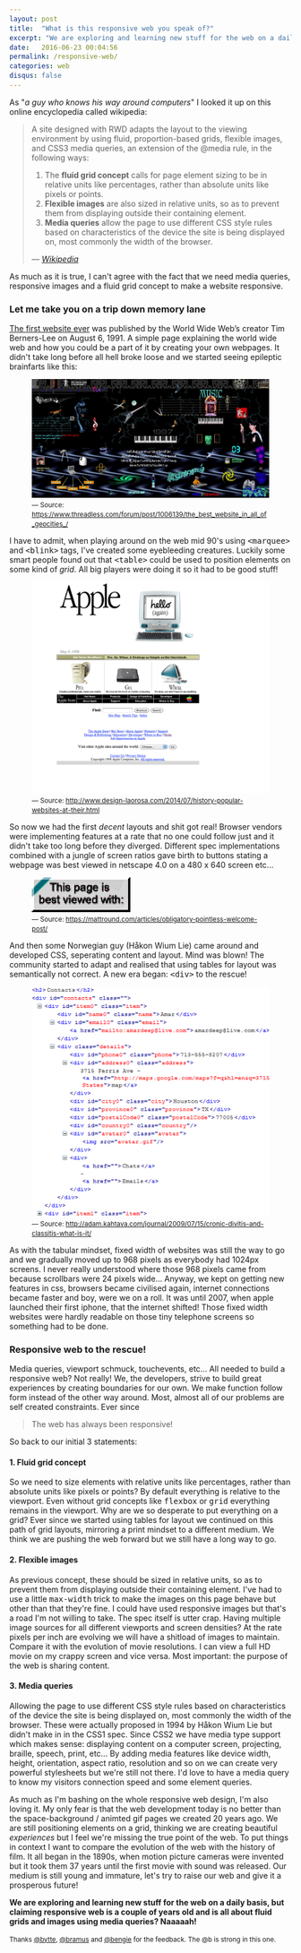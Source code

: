 ```yaml
---
layout: post
title:  "What is this responsive web you speak of?"
excerpt: "We are exploring and learning new stuff for the web on a daily basis, but claiming responsive web is a couple of years old and is all about fluid grids and images using media queries? Naaaaah!"
date:   2016-06-23 00:04:56
permalink: /responsive-web/
categories: web
disqus: false
---
```


<p>As "<em>a guy who knows his way around computers</em>" I looked it up on this online encyclopedia called wikipedia:</p>

<blockquote class="quote">
	<p>A site designed with RWD adapts the layout to the viewing environment by using fluid, proportion-based grids, flexible images, and CSS3 media queries, an extension of the @media rule, in the following ways:</p>
	<ol>
		<li>The <strong>fluid grid concept</strong> calls for page element sizing to be in relative units like percentages, rather than absolute units like pixels or points.</li>
		<li><strong>Flexible images</strong> are also sized in relative units, so as to prevent them from displaying outside their containing element.</li>
		<li><strong>Media queries</strong> allow the page to use different CSS style rules based on characteristics of the device the site is being displayed on, most commonly the width of the browser.</li>
	</ol>
	<cite>
		&mdash; <a href="https://en.wikipedia.org/wiki/Responsive_web_design">Wikipedia</a>
	</cite>
</blockquote>

<p>As much as it is true, I can't agree with the fact that we need media queries, responsive images and a fluid grid concept to make a website responsive. </p>

<h3>Let me take you on a trip down memory lane</h3>

<p>
	<a href="http://info.cern.ch/hypertext/WWW/TheProject.html">The first website ever</a> was published by the World Wide Web’s creator Tim Berners-Lee on August 6, 1991. A simple page explaining the world wide web and how you could be a part of it by creating your own webpages. It didn't take long before all hell broke loose and we started seeing epileptic brainfarts like this:
</p>

<figure>
	<img src="/a/responsive-web/geocities.gif" alt="An old school geocities website with space backgrounds and animated gifs" />
	<figcaption><small>&mdash; Source: <a href="https://www.threadless.com/forum/post/1006139/the_best_website_in_all_of_geocities_/">https://www.threadless.com/forum/post/1006139/the_best_website_in_all_of_geocities_/</a></small></figcaption>
</figure>

<p>I have to admit, when playing around on the web mid 90's using <kbd>&lt;marquee&gt;</kbd> and <kbd>&lt;blink&gt;</kbd> tags, I've created some eyebleeding creatures. Luckily some smart people found out that <kbd>&lt;table&gt;</kbd> could be used to position elements on some kind of <em>grid</em>. All big players were doing it so it had to be good stuff!</p>
<figure>
	<img src="/a/responsive-web/apple.gif" alt="The first apple website" />
	<figcaption><small>&mdash; Source: <a href="http://www.design-laorosa.com/2014/07/history-popular-websites-at-their.html">http://www.design-laorosa.com/2014/07/history-popular-websites-at-their.html</a></small></figcaption>
</figure>

<p>So now we had the first <em>decent</em> layouts and shit got real! Browser vendors were implementing features at a rate that no one could follow just and it didn't take too long before they diverged. Different spec implementations combined with a jungle of screen ratios gave birth to buttons stating a webpage was best viewed in netscape 4.0 on a 480 x 640 screen etc...</p>
<figure>
	<img src="/a/responsive-web/bestviewed.gif" alt="An old school button to inform the user this website is best viewed in specific browsers" />
	<figcaption><small>&mdash; Source: <a href="https://mattround.com/articles/obligatory-pointless-welcome-post/">https://mattround.com/articles/obligatory-pointless-welcome-post/</a></small></figcaption>
</figure>


<p>And then some Norwegian guy (Håkon Wium Lie) came around and developed CSS, seperating content and layout. Mind was blown! The community started to adapt and realised that using tables for layout was semantically not correct. A new era began: <kbd>&lt;div&gt;</kbd> to the rescue!</p> 
<figure>
	<img src="/a/responsive-web/divitis.png" alt="Classic example of divitis: using divs for everything" />
	<figcaption><small>&mdash; Source: <a href="http://adam.kahtava.com/journal/2009/07/15/cronic-divitis-and-classitis-what-is-it/">http://adam.kahtava.com/journal/2009/07/15/cronic-divitis-and-classitis-what-is-it/</a></small></figcaption>
</figure>

<p>As with the tabular mindset, fixed width of websites was still the way to go and we gradually moved up to 968 pixels as everybody had 1024px screens. I never really understood where those 968 pixels came from because scrollbars were 24 pixels wide... Anyway, we kept on getting new features in css, browsers became civilised again, internet connections became faster and boy, were we on a roll. It was until 2007, when apple launched their first iphone, that the internet shifted! Those fixed width websites were hardly readable on those tiny telephone screens so something had to be done.
</p>

<h3>Responsive web to the rescue!</h3>

<p>Media queries, viewport schmuck, touchevents, etc... All needed to build a responsive web? Not really! We, the developers, strive to build great experiences by creating boundaries for our own. We make function follow form instead of the other way around. Most, almost all of our problems are self created constraints. Ever since </p>

<blockquote>
	<p>The web has always been responsive!</p>
</blockquote>

<p>So back to our initial 3 statements:</p>

<h4>1. Fluid grid concept</h4>
<p>So we need to size elements with relative units like percentages, rather than absolute units like pixels or points? By default everything is relative to the viewport. Even without grid concepts like <kbd>flexbox</kbd> or <kbd>grid</kbd> everything remains in the viewport. Why are we so desperate to put everything on a grid? Ever since we started using tables for layout we continued on this path of grid layouts, mirroring a print mindset to a different medium. We think we are pushing the web forward but we still have a long way to go. </p>

<h4>2. Flexible images</h4>
<p>As previous concept, these should be sized in relative units, so as to prevent them from displaying outside their containing element. I've had to use a little <kbd>max-width</kbd> trick to make the images on this page behave but other than that they're fine. I could have used responsive images but that's a road I'm not willing to take. The spec itself is utter crap. Having multiple image sources for all different viewports and screen densities? At the rate pixels per inch are evolving we will have a shitload of images to maintain. Compare it with the evolution of movie resolutions. I can view a full HD movie on my crappy screen and vice versa. Most important: the purpose of the web is  sharing content. </p>

<h4>3. Media queries</h4>
<p>Allowing the page to use different CSS style rules based on characteristics of the device the site is being displayed on, most commonly the width of the browser. These were actually proposed in 1994 by Håkon Wium Lie but didn't make in in the CSS1 spec. Since CSS2 we have media type support which makes sense: displaying content on a computer screen, projecting, braille, speech, print, etc...  By adding media features like device width, height, orientation, aspect ratio, resolution and so on we can create very powerful stylesheets but we're still not there. I'd love to have a media query to know my visitors connection speed and some element queries.</p>

<p>As much as I'm bashing on the whole responsive web design, I'm also loving it. My only fear is that the web development today is no better than the space-background / animted gif pages we created 20 years ago. We are still positioning elements on a grid, thinking we are creating beautiful <em>experiences</em> but I feel we're missing the true point of the web. To put things in context I want to compare the evolution of the web with the history of film. It all began in the 1890s, when motion picture cameras were invented but it took them 37 years until the first movie with sound was released. Our medium is still young and immature, let's try to raise our web and give it a prosperous future!</p>

<p><strong>We are exploring and learning new stuff for the web on a daily basis, but claiming responsive web is a couple of years old and is all about fluid grids and images using media queries? Naaaaah!</strong></p>

<p>
	<small>Thanks <a href="http://twitter.com/bytte">@bytte</a>, <a href="http://twitter.com/bramus">@bramus</a> and <a href="http://twitter.com/bengie">@bengie</a> for the feedback. The @b is strong in this one.</small>
</p>